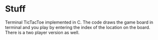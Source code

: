 # Stuff
Terminal TicTacToe implemented in C.
The code draws the game board in terminal and you play by entering the index of the location on the board.
There is a two player version as well.

